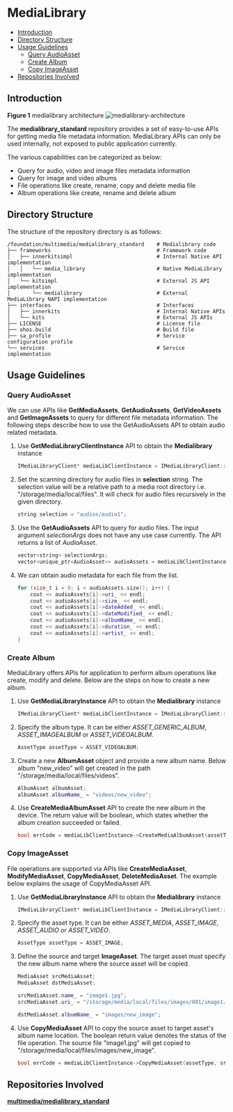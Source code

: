 # MediaLibrary<a name="EN-US_TOPIC_0000001147574647"></a>

- [Introduction<a name="section1158716411637"></a>](#introduction)
- [Directory Structure<a name="section161941989596"></a>](#directory-structure)
- [Usage Guidelines<a name="usage-guidelines"></a>](#usage-guidelines)
    - [Query AudioAsset<a name="get-audioasset"></a>](#query-audioasset)
    - [Create Album<a name="create-album"></a>](#create-album)
    - [Copy ImageAsset<a name="copy-imageasset"></a>](#copy-imageasset)
- [Repositories Involved<a name="section1533973044317"></a>](#repositories-involved)


## Introduction<a name="section1158716411637"></a>

**Figure  1**  medialibrary architecture<a name="fig99659301300"></a>
![](figures/medialibrary-architecture.png "medialibrary-architecture")

The **medialibrary\_standard**  repository provides a set of easy-to-use APIs for getting media file metadata information. 
MediaLibrary APIs can only be used internally, not exposed to public application currently.

The various capabilities can be categorized as below:
- Query for audio, video and image files metadata information
- Query for image and video albums
- File operations like create, rename, copy and delete media file
- Album operations like create, rename and delete album


## Directory Structure<a name="section161941989596"></a>

The structure of the repository directory is as follows:
```
/foundation/multimedia/medialibrary_standard    # Medialibrary code
├── frameworks                                  # Framework code
│   ├── innerkitsimpl                           # Internal Native API implementation
│   │   └── media_library                       # Native MediaLibrary implementation
│   └── kitsimpl                                # External JS API implementation
│       └── medialibrary                        # External MediaLibrary NAPI implementation
├── interfaces                                  # Interfaces
│   ├── innerkits                               # Internal Native APIs
│   └── kits                                    # External JS APIs
├── LICENSE                                     # License file
├── ohos.build                                  # Build file
├── sa_profile                                  # Service configuration profile
└── services                                    # Service implementation
```

## Usage Guidelines<a name="usage-guidelines"></a>
### Query AudioAsset<a name="get-audioasset"></a>
We can use APIs like **GetMediaAssets**, **GetAudioAssets**, **GetVideoAssets** and **GetImageAssets** to query for different file metadata information. The following steps describe how to use the GetAudioAssets API to obtain audio related metadata.
1. Use **GetMediaLibraryClientInstance** API to obtain the **Medialibrary** instance
    ```cpp
    IMediaLibraryClient* mediaLibClientInstance = IMediaLibraryClient::GetMediaLibraryClientInstance();
    ```
2. Set the scanning directory for audio files in **selection** string. The selection value will be a relative path to a media root directory i.e. "/storage/media/local/files". It will check for audio files recursively in the given directory.
    ```cpp
    string selection = "audios/audio1";
    ```
3. Use the **GetAudioAssets** API to query for audio files. The input argument *selectionArgs* does not have any use case currently. The API returns a list of *AudioAsset*.
    ```cpp
    vector<string> selectionArgs;
    vector<unique_ptr<AudioAsset>> audioAssets = mediaLibClientInstance->GetAudioAssets(selection, selectionArgs);
    ```
4. We can obtain audio metadata for each file from the list.
    ```cpp
    for (size_t i = 0; i < audioAssets.size(); i++) {
        cout << audioAssets[i]->uri_ << endl;
        cout << audioAssets[i]->size_ << endl;
        cout << audioAssets[i]->dateAdded_ << endl;
        cout << audioAssets[i]->dateModified_ << endl;
        cout << audioAssets[i]->albumName_ << endl;
        cout << audioAssets[i]->duration_ << endl;
        cout << audioAssets[i]->artist_ << endl;
    }
    ```

### Create Album<a name="create-album"></a>
MediaLibrary offers APIs for application to perform album operations like create, modify and delete. Below are the steps on how to create a new album.
1. Use **GetMediaLibraryInstance** API to obtain the **Medialibrary** instance
    ```cpp
    IMediaLibraryClient* mediaLibClientInstance = IMediaLibraryClient::GetMediaLibraryClientInstance();
    ```
2. Specify the album type. It can be either *ASSET_GENERIC_ALBUM*, *ASSET_IMAGEALBUM* or *ASSET_VIDEOALBUM*.
    ```cpp
    AssetType assetType = ASSET_VIDEOALBUM;
    ```
3. Create a new **AlbumAsset** object and provide a new album name. Below album "new_video" will get created in the path "/storage/media/local/files/videos".
    ```cpp
    AlbumAsset albumAsset;
    albumAsset.albumName_ = "videos/new_video";
    ```
4. Use **CreateMediaAlbumAsset** API to create the new album in the device. The return value will be boolean, which states whether the album creation succeeded or failed.
    ```cpp
    bool errCode = mediaLibClientInstance->CreateMediaAlbumAsset(assetType, albumAsset);
    ```

### Copy ImageAsset<a name="copy-imageasset"></a>
File operations are supported via APIs like **CreateMediaAsset**, **ModifyMediaAsset**, **CopyMediaAsset**, **DeleteMediaAsset**. The example below explains the usage of CopyMediaAsset API.
1. Use **GetMediaLibraryInstance** API to obtain the **Medialibrary** instance
    ```cpp
    IMediaLibraryClient* mediaLibClientInstance = IMediaLibraryClient::GetMediaLibraryClientInstance();
    ```
2. Specify the asset type. It can be either *ASSET_MEDIA*, *ASSET_IMAGE*, *ASSET_AUDIO* or *ASSET_VIDEO*.
    ```cpp
    AssetType assetType = ASSET_IMAGE;
    ```
3. Define the source and target **ImageAsset**. The target asset must specify the new album name where the source asset will be copied.
    ```cpp
    MediaAsset srcMediaAsset;
    MediaAsset dstMediaAsset;

    srcMediaAsset.name_ = "image1.jpg";
    srcMediaAsset.uri_ = "/storage/media/local/files/images/001/image1.jpg";

    dstMediaAsset.albumName_ = "images/new_image";
    ```
4. Use **CopyMediaAsset** API to copy the source asset to target asset's album name location. The boolean return value denotes the status of the file operation. The source file "image1.jpg" will get copied to "/storage/media/local/files/images/new_image".
    ```cpp
    bool errCode = mediaLibClientInstance->CopyMediaAsset(assetType, srcMediaAsset, dstMediaAsset);
    ```

## Repositories Involved<a name="section1533973044317"></a>
**[multimedia/medialibrary_standard](https://gitee.com/openharmony/multimedia_medialibrary_standard)**
